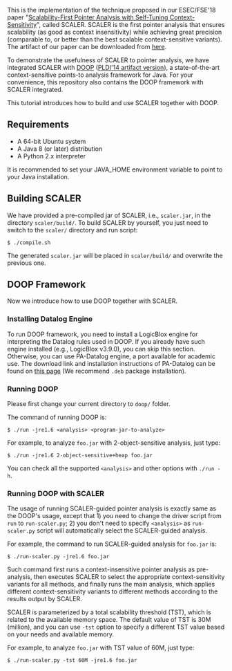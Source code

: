 This is the implementation of the technique proposed in our ESEC/FSE'18 paper "[Scalability-First Pointer Analysis with Self-Tuning Context-Sensitivity](https://silverbullettt.bitbucket.io/papers/fse2018.pdf)", called SCALER. 
SCALER is the first pointer analysis that ensures scalability (as good as context insensitivity) while achieving great precision (comparable to, or better than the best scalable context-sensitive variants).
The artifact of our paper can be downloaded from [here](http://www.brics.dk/scaler/FSE18-Artifact-Scaler.tar.gz).

To demonstrate the usefulness of SCALER to pointer analysis, we have integrated SCALER with [DOOP](https://bitbucket.org/yanniss/doop) ([PLDI'14 artifact version](http://cgi.di.uoa.gr/~smaragd/pldi14ae/pldi14-ae.tgz)), a state-of-the-art context-sensitive points-to analysis framework for Java. For your convenience, this repository also contains the DOOP framework with SCALER integrated.

This tutorial introduces how to build and use SCALER together with DOOP.


## Requirements

- A 64-bit Ubuntu system
- A Java 8 (or later) distribution
- A Python 2.x interpreter

It is recommended to set your JAVA_HOME environment variable to point to your Java installation.


## Building SCALER

We have provided a pre-compiled jar of SCALER, i.e., `scaler.jar`, in the directory `scaler/build/`. To build SCALER by yourself, you just need to switch to the `scaler/` directory and run script:

`$ ./compile.sh`

The generated `scaler.jar` will be placed in `scaler/build/` and overwrite the previous one.


## DOOP Framework

Now we introduce how to use DOOP together with SCALER.

### Installing Datalog Engine

To run DOOP framework, you need to install a LogicBlox engine for interpreting the Datalog rules used in DOOP. If you already have such engine installed (e.g., LogicBlox v3.9.0), you can skip this section. Otherwise, you can use PA-Datalog engine, a port available for academic use. The download link and installation instructions of PA-Datalog can be found on [this page](http://snf-705535.vm.okeanos.grnet.gr/agreement.html) (We recommend `.deb` package installation).

### Running DOOP

Please first change your current directory to `doop/` folder.

The command of running DOOP is:

`$ ./run -jre1.6 <analysis> <program-jar-to-analyze>`

For example, to analyze `foo.jar` with 2-object-sensitive analysis, just type:

`$ ./run -jre1.6 2-object-sensitive+heap foo.jar`

You can check all the supported `<analysis>` and other options with `./run -h`.


### Running DOOP with SCALER

The usage of running SCALER-guided pointer analysis is exactly same as the DOOP's usage, except that 1) you need to change the driver script from `run` to `run-scaler.py`; 2) you don't need to specify `<analysis>` as `run-scaler.py` script will automatically select the SCALER-guided analysis.

For example, the command to run SCALER-guided analysis for `foo.jar` is:

`$ ./run-scaler.py -jre1.6 foo.jar`

Such command first runs a context-insensitive pointer analysis as pre-analysis, then executes SCALER to select the appropriate context-sensitivity variants for all methods, and finally runs the main analysis, which applies different context-sensitivity variants to different methods according to the results output by SCALER.

SCALER is parameterized by a total scalability threshold (TST), which is related to the available memory space. The default value of TST is 30M (million), and you can use `-tst` option to specify a different TST value based on your needs and available memory.

For example, to analyze `foo.jar` with TST value of 60M, just type:

`$ ./run-scaler.py -tst 60M -jre1.6 foo.jar`
